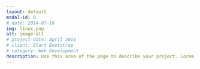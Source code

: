 ```yaml
---
layout: default
modal-id: 8
# date: 2014-07-16
img: linux.png
alt: image-alt
# project-date: April 2014
# client: Start Bootstrap
# category: Web Development
description: Use this area of the page to describe your project. Lorem ipsum dolor sit amet, consectetur adipisicing elit. Mollitia neque assumenda ipsam nihil, molestias magnam, recusandae quos quis inventore quisquam velit asperiores, vitae? Reprehenderit soluta, eos quod consequuntur itaque. Nam.
---
```

